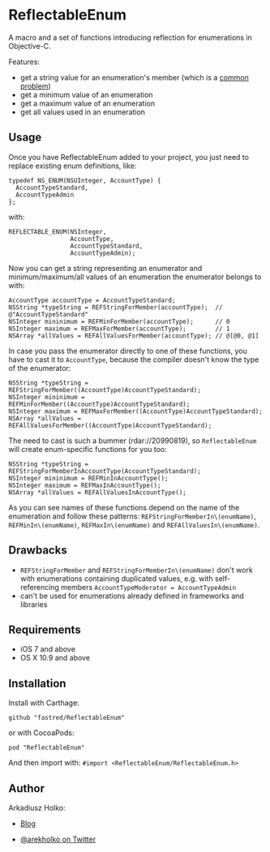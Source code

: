 # ReflectableEnum

A macro and a set of functions introducing reflection for enumerations in Objective-C.

Features:

- get a string value for an enumeration's member (which is a [common][1] [problem][2])
- get a minimum value of an enumeration
- get a maximum value of an enumeration
- get all values used in an enumeration

## Usage

Once you have ReflectableEnum added to your project, you just need to replace existing enum definitions, like:

```obj-c
typedef NS_ENUM(NSUInteger, AccountType) {
  AccountTypeStandard,
  AccountTypeAdmin
};
```

with:

```obj-c
REFLECTABLE_ENUM(NSInteger,
                 AccountType,
                 AccountTypeStandard,
                 AccountTypeAdmin);
```

Now you can get a string representing an enumerator and minimum/maximum/all values of an enumeration the enumerator belongs to with:

```obj-c
AccountType accountType = AccountTypeStandard;
NSString *typeString = REFStringForMember(accountType);  // @"AccountTypeStandard"
NSInteger mininimum = REFMinForMember(accountType);      // 0
NSInteger maximum = REFMaxForMember(accountType);        // 1
NSArray *allValues = REFAllValuesForMember(accountType); // @[@0, @1]
```

In case you pass the enumerator directly to one of these functions, you have to cast it to `AccountType`, because the compiler doesn't know the type of the enumerator:

```obj-c
NSString *typeString = REFStringForMember((AccountType)AccountTypeStandard);
NSInteger mininimum = REFMinForMember((AccountType)AccountTypeStandard);
NSInteger maximum = REFMaxForMember((AccountType)AccountTypeStandard);
NSArray *allValues = REFAllValuesForMember((AccountType)AccountTypeStandard);
```

The need to cast is such a bummer (rdar://20990819), so `ReflectableEnum` will create enum-specific functions for you too:

```obj-c
NSString *typeString = REFStringForMemberInAccountType(AccountTypeStandard);
NSInteger mininimum = REFMinInAccountType();
NSInteger maximum = REFMaxInAccountType();
NSArray *allValues = REFAllValuesInAccountType();
```

As you can see names of these functions depend on the name of the enumeration and follow these patterns: `REFStringForMemberIn\(enumName)`, `REFMinIn\(enumName)`, `REFMaxIn\(enumName)` and `REFAllValuesIn\(enumName)`.

## Drawbacks

- `REFStringForMember` and `REFStringForMemberIn\(enumName)` don't work with enumerations containing duplicated values, e.g. with self-referencing members `AccountTypeModerator = AccountTypeAdmin`
- can't be used for enumerations already defined in frameworks and libraries

## Requirements

 * iOS 7 and above
 * OS X 10.9 and above

## Installation

Install with Carthage:

    github "fastred/ReflectableEnum"

or with CocoaPods:

    pod "ReflectableEnum"

And then import with: `#import <ReflectableEnum/ReflectableEnum.h>`

## Author

Arkadiusz Holko:

* [Blog](http://holko.pl/)
* [@arekholko on Twitter](https://twitter.com/arekholko)

  [1]:http://stackoverflow.com/questions/6331762/enum-values-to-nsstring-ios
  [2]:http://stackoverflow.com/questions/1094984/convert-objective-c-typedef-to-its-string-equivalent
